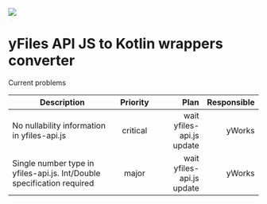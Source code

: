 <a href="https://travis-ci.org/turansky/yfiles-api-json-to-kotlin"><img src="https://travis-ci.org/turansky/yfiles-api-json-to-kotlin.svg?branch=master"></a>

# yFiles API JS to Kotlin wrappers converter

Current problems

| Description   | Priority      | Plan       | Responsible |
| ------------- |:-------------:| ----------:| -----------:|
| No nullability information in yfiles-api.js      | critical | wait yfiles-api.js update | yWorks |
| Single number type in yfiles-api.js. Int/Double specification required  | major | wait yfiles-api.js update | yWorks |
